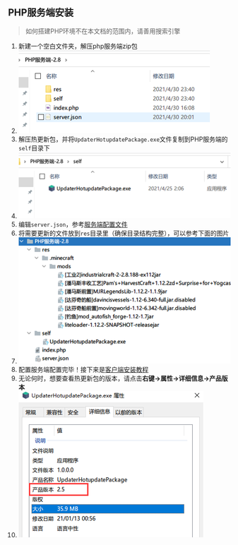 ## PHP服务端安装

> 如何搭建PHP环境不在本文档的范围内，请善用搜索引擎

1. 新建一个空白文件夹，解压php服务端zip包
2. ![dynamic-server](PHP服务端安装/dynamic-server.png)
3. 解压热更新包，并将`UpdaterHotupdatePackage.exe`文件复制到PHP服务端的`self`目录下
4. ![dynamic-server-hu-package](PHP服务端安装/dynamic-server-hu-package.png)
5. 编辑`server.json`，参考[服务端配置文件](服务端配置文件.md ':target=_blank')
6. 将需要更新的文件放到`res`目录里（确保目录结构完整），可以参考下面的图片
7. ![file_structure_d](PHP服务端安装/file_structure_d.png)
8. 配置服务端配置完毕！接下来是[客户端安装教程](客户端安装教程.md)
9. 无论何时，想要查看热更新包的版本，请点击**右键->属性->详细信息->产品版本**
10. ![inspect-version](PHP服务端安装/inspect-version.png)


